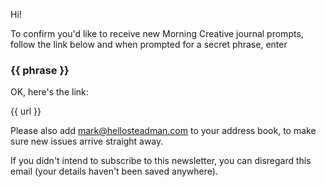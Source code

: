 Hi!

To confirm you'd like to receive new Morning Creative journal prompts, follow the link below and when prompted for a secret phrase, enter

### {{ phrase }}

OK, here's the link:

{{ url }}

Please also add mark@hellosteadman.com to your address book, to make sure new issues arrive straight away.

If you didn't intend to subscribe to this newsletter, you can disregard this email (your details haven't been saved anywhere).
